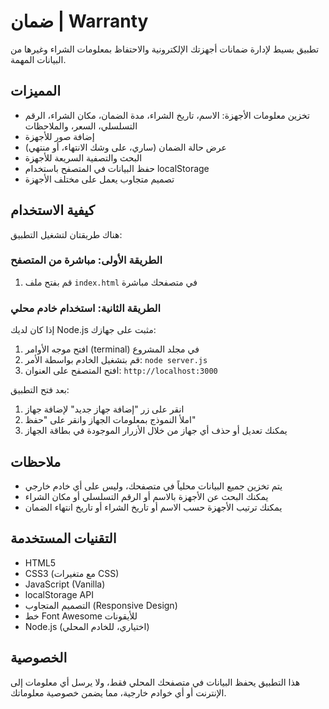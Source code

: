 # ضمان | Warranty

تطبيق بسيط لإدارة ضمانات أجهزتك الإلكترونية والاحتفاظ بمعلومات الشراء وغيرها من البيانات المهمة.

## المميزات

- تخزين معلومات الأجهزة: الاسم، تاريخ الشراء، مدة الضمان، مكان الشراء، الرقم التسلسلي، السعر، والملاحظات
- إضافة صور للأجهزة
- عرض حالة الضمان (ساري، على وشك الانتهاء، أو منتهي)
- البحث والتصفية السريعة للأجهزة
- حفظ البيانات في المتصفح باستخدام localStorage
- تصميم متجاوب يعمل على مختلف الأجهزة

## كيفية الاستخدام

هناك طريقتان لتشغيل التطبيق:

### الطريقة الأولى: مباشرة من المتصفح
1. قم بفتح ملف `index.html` في متصفحك مباشرة

### الطريقة الثانية: استخدام خادم محلي
إذا كان لديك Node.js مثبت على جهازك:
1. افتح موجه الأوامر (terminal) في مجلد المشروع
2. قم بتشغيل الخادم بواسطة الأمر: `node server.js`
3. افتح المتصفح على العنوان: `http://localhost:3000`

بعد فتح التطبيق:
1. انقر على زر "إضافة جهاز جديد" لإضافة جهاز
2. املأ النموذج بمعلومات الجهاز وانقر على "حفظ"
3. يمكنك تعديل أو حذف أي جهاز من خلال الأزرار الموجودة في بطاقة الجهاز

## ملاحظات

- يتم تخزين جميع البيانات محلياً في متصفحك، وليس على أي خادم خارجي
- يمكنك البحث عن الأجهزة بالاسم أو الرقم التسلسلي أو مكان الشراء
- يمكنك ترتيب الأجهزة حسب الاسم أو تاريخ الشراء أو تاريخ انتهاء الضمان

## التقنيات المستخدمة

- HTML5
- CSS3 (مع متغيرات CSS)
- JavaScript (Vanilla)
- localStorage API
- التصميم المتجاوب (Responsive Design)
- خط Font Awesome للأيقونات
- Node.js (اختياري، للخادم المحلي)

## الخصوصية

هذا التطبيق يحفظ البيانات في متصفحك المحلي فقط، ولا يرسل أي معلومات إلى الإنترنت أو أي خوادم خارجية، مما يضمن خصوصية معلوماتك. 